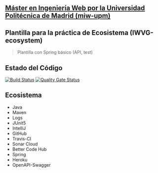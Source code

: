 ## [Máster en Ingeniería Web por la Universidad Politécnica de Madrid (miw-upm)](http://miw.etsisi.upm.es)
## Plantilla para la práctica de Ecosistema (IWVG-ecosystem)
> Plantilla con Spring básico (API, test) 

## Estado del Código
[![Build Status](https://travis-ci.org/alu0100819847/iwvg-ecosystem-carlos.svg?branch=develop)](https://travis-ci.org/alu0100819847/iwvg-ecosystem-carlos)
[![Quality Gate Status](https://sonarcloud.io/api/project_badges/measure?project=es.upm.miw%3Aiwvg-ecosystem-carlos&metric=alert_status)](https://sonarcloud.io/dashboard?id=es.upm.miw%3Aiwvg-ecosystem-carlos)

## Ecosistema
* Java
* Maven
* Logs
* JUnit5
* IntelliJ
* GitHub
* Travis-CI
* Sonar Cloud
* Better Code Hub
* Spring
* Heroku
* OpenAPI-Swagger
